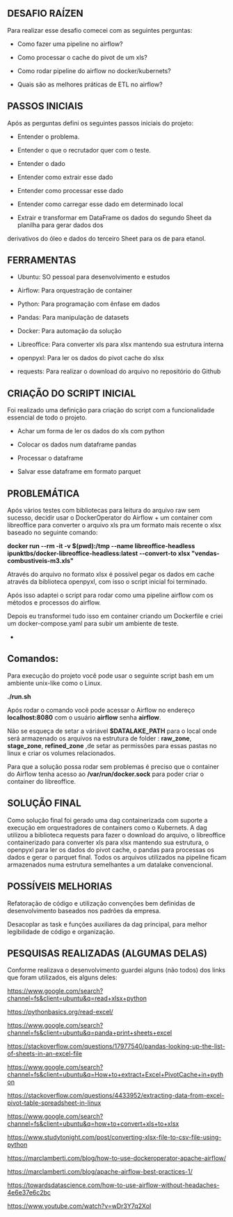
## DESAFIO RAÍZEN

  

Para realizar esse desafio comecei com as seguintes perguntas:

- Como fazer uma pipeline no airflow?

- Como processar o cache do pivot de um xls?

- Como rodar pipeline do airflow no docker/kubernets?

- Quais são as melhores práticas de ETL no airflow?

  

## PASSOS INICIAIS


Após as perguntas defini os seguintes passos iniciais do projeto:

- Entender o problema.

- Entender o que o recrutador quer com o teste.

- Entender o dado

- Entender como extrair esse dado

- Entender como processar esse dado

- Entender como carregar esse dado em determinado local

- Extrair e transformar em DataFrame os dados do segundo Sheet da planilha para gerar dados dos

derivativos do óleo e dados do terceiro Sheet para os de para etanol.

  

## FERRAMENTAS

  

 - Ubuntu: SO pessoal para desenvolvimento e estudos

 - Airflow: Para orquestração de container

 - Python: Para programação com ênfase em dados

 - Pandas: Para manipulação de datasets

 - Docker: Para automação da solução

 - Libreoffice: Para converter xls para xlsx mantendo sua estrutura interna

 - openpyxl: Para ler os dados do pivot cache do xlsx

 - requests: Para realizar o download do arquivo no repositório do Github

  

## CRIAÇÃO DO SCRIPT INICIAL

  Foi realizado uma definição para criação do script com a funcionalidade essencial de todo o projeto.

- Achar um forma de ler os dados do xls com python

- Colocar os dados num dataframe pandas

- Processar o dataframe

- Salvar esse dataframe em formato parquet

  

## PROBLEMÁTICA

  

Após vários testes com bibliotecas para leitura do arquivo raw sem sucesso, decidir usar o DockerOperator do Airflow + um container com libreoffice para converter o arquivo xls pra um formato mais recente o xlsx baseado no seguinte comando:

  

**docker run --rm -it -v $(pwd):/tmp --name libreoffice-headless ipunktbs/docker-libreoffice-headless:latest --convert-to xlsx "vendas-combustiveis-m3.xls"**

  

Através do arquivo no formato xlsx é possível pegar os dados em cache através da biblioteca openpyxl, com isso o script inicial foi terminado.

  

Após isso adaptei o script para rodar como uma pipeline airflow com os métodos e processos do airflow.

  

Depois eu transformei tudo isso em container criando um Dockerfile e criei um docker-compose.yaml para subir um ambiente de teste.

  

-

  

## Comandos:
Para execução do projeto você pode usar o seguinte script bash em um ambiente unix-like como o Linux.

**./run.sh**

  

Após rodar o comando você pode acessar o Airflow no endereço **localhost:8080** com o usuário **airflow** senha **airflow**.

  

Não se esqueça de setar a váriável **$DATALAKE_PATH** para o local onde será armazenado os arquivos na estrutura de folder : **raw_zone**, **stage_zone**, **refined_zone** ,de setar as permissões para essas pastas no linux e criar os volumes relacionados.

  

Para que a solução possa rodar sem problemas é preciso que o container do Airflow tenha acesso ao **/var/run/docker.sock** para poder criar o container do libreoffice.

  

## SOLUÇÃO FINAL
Como solução final foi gerado uma dag containerizada com suporte a execução em orquestradores de containers como o Kubernets. A dag utilizou a biblioteca requests para fazer o download do arquivo, o libreoffice containerizado para converter xls para xlsx mantendo sua estrutura, o openpyxl para ler os dados do pivot cache, o pandas para processas os dados e gerar o parquet final. Todos os arquivos utilizados na pipeline ficam armazenados numa estrutura semelhantes a um datalake convencional.

 

## POSSÍVEIS MELHORIAS
Refatoração de código e utilização convenções bem definidas de desenvolvimento baseados nos padrões da empresa.

Desacoplar as task e funções auxiliares da dag principal, para melhor legibilidade de código e organização.

  

## PESQUISAS REALIZADAS (ALGUMAS DELAS)

  Conforme realizava o desenvolvimento guardei alguns (não todos) dos links que foram utilizados, eis alguns deles:

https://www.google.com/search?channel=fs&client=ubuntu&q=read+xlsx+python

https://pythonbasics.org/read-excel/

https://www.google.com/search?channel=fs&client=ubuntu&q=panda+print+sheets+excel

https://stackoverflow.com/questions/17977540/pandas-looking-up-the-list-of-sheets-in-an-excel-file

https://www.google.com/search?channel=fs&client=ubuntu&q=How+to+extract+Excel+PivotCache+in+python

https://stackoverflow.com/questions/4433952/extracting-data-from-excel-pivot-table-spreadsheet-in-linux

  
https://www.google.com/search?channel=fs&client=ubuntu&q=how+to+convert+xls+to+xlsx

  

https://www.studytonight.com/post/converting-xlsx-file-to-csv-file-using-python

  

https://marclamberti.com/blog/how-to-use-dockeroperator-apache-airflow/

  

https://marclamberti.com/blog/apache-airflow-best-practices-1/

  

https://towardsdatascience.com/how-to-use-airflow-without-headaches-4e6e37e6c2bc

  

https://www.youtube.com/watch?v=wDr3Y7q2XoI


